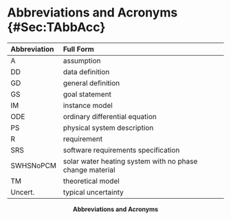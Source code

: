 # Abbreviations and Acronyms {#Sec:TAbbAcc}

<div id="Table:TAbbAcc"></div>

|Abbreviation|Full Form                                               |
|:-----------|:-------------------------------------------------------|
|A           |assumption                                              |
|DD          |data definition                                         |
|GD          |general definition                                      |
|GS          |goal statement                                          |
|IM          |instance model                                          |
|ODE         |ordinary differential equation                          |
|PS          |physical system description                             |
|R           |requirement                                             |
|SRS         |software requirements specification                     |
|SWHSNoPCM   |solar water heating system with no phase change material|
|TM          |theoretical model                                       |
|Uncert.     |typical uncertainty                                     |

**<p align="center">Abbreviations and Acronyms</p>**
